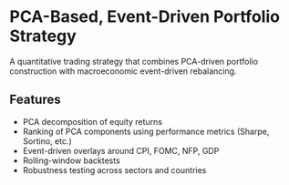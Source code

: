# PCA-Based, Event-Driven Portfolio Strategy

A quantitative trading strategy that combines PCA-driven portfolio construction with macroeconomic event-driven rebalancing.

## Features

- PCA decomposition of equity returns
- Ranking of PCA components using performance metrics (Sharpe, Sortino, etc.)
- Event-driven overlays around CPI, FOMC, NFP, GDP
- Rolling-window backtests
- Robustness testing across sectors and countries
